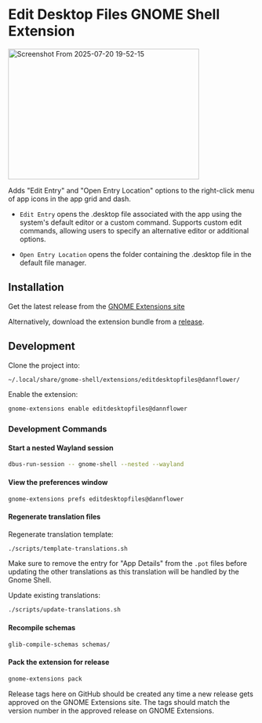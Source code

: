 # Edit Desktop Files GNOME Shell Extension

<img width="389" height="266" alt="Screenshot From 2025-07-20 19-52-15" src="https://github.com/user-attachments/assets/40b702d2-2121-497f-93c5-87bc7840292d" />

Adds "Edit Entry" and "Open Entry Location" options to the right-click menu of app icons in the app grid and dash.

- `Edit Entry` opens the .desktop file associated with the app using the system's default editor or a custom command. Supports custom edit commands, allowing users to specify an alternative editor or additional options.

- `Open Entry Location` opens the folder containing the .desktop file in the default file manager.

## Installation

Get the latest release from the [GNOME Extensions site](https://extensions.gnome.org/extension/7397/edit-desktop-files/)

Alternatively, download the extension bundle from a [release](https://github.com/Dannflower/edit-desktop-files/releases).

## Development

Clone the project into:
```sh
~/.local/share/gnome-shell/extensions/editdesktopfiles@dannflower/
```

Enable the extension:
```sh
gnome-extensions enable editdesktopfiles@dannflower
```

### Development Commands

#### Start a nested Wayland session
```sh
dbus-run-session -- gnome-shell --nested --wayland
```

#### View the preferences window
```sh
gnome-extensions prefs editdesktopfiles@dannflower
```

#### Regenerate translation files
Regenerate translation template:
```sh
./scripts/template-translations.sh
```

Make sure to remove the entry for "App Details" from the `.pot` files before updating the other translations as this translation will be handled by the Gnome Shell.

Update existing translations:
```sh
./scripts/update-translations.sh
```

#### Recompile schemas
```sh
glib-compile-schemas schemas/
```

#### Pack the extension for release
```sh
gnome-extensions pack
```
Release tags here on GitHub should be created any time a new release gets approved on the GNOME Extensions site. The tags should match the version number in the approved release on GNOME Extensions.
